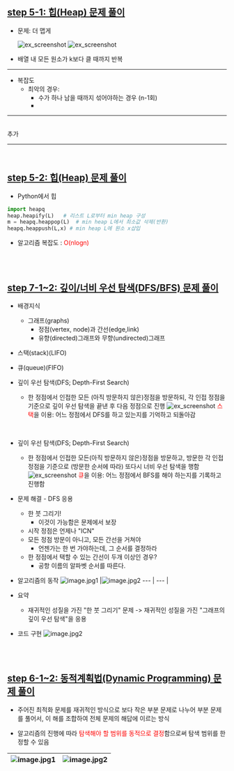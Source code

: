 ## <u>step 5-1: 힙(Heap) 문제 풀이</u>

- 문제: 더 맵게

  ![ex_screenshot](./img/1.png)
  ![ex_screenshot](./img/2.png)

- 배열 내 모든 원소가 k보다 클 때까지 반복

---

- 복잡도
  - 최악의 경우:
    - 수가 하나 남을 때까지 섞어야하는 경우 (n-1회)
    -

---

<br>
추가

<br>

---

<br>

## <u>step 5-2: 힙(Heap) 문제 풀이</u>

- Python에서 힙

```python
import heapq
heap.heapify(L)   # 리스트 L로부터 min heap 구성
m = heapq.heappop(L)  # min heap L에서 최소값 삭제(반환)
heapq.heappush(L,x) # min heap L에 원소 x삽입

```

- 알고리즘 복잡도 : <span style="color:red">O(nlogn)</span>

<br>
<br>

## <u>step 7-1~2: 깊이/너비 우선 탐색(DFS/BFS) 문제 풀이</u>

- 배경지식
  - 그래프(graphs)
    - 정점(vertex, node)과 간선(edge,link)
    - 유향(directed)그래프와 무향(undirected)그래프
- 스택(stack)(LIFO)
- 큐(queue)(FIFO)

- 깊이 우선 탐색(DFS; Depth-First Search)
  - 한 정점에서 인접한 모든 (아직 방문하지 않은)정점을 방문하되, 각 인접
    정점을 기준으로 깊이 우선 탐색을 끝낸 후 다음 정점으로 진행
    ![ex_screenshot](./img/3.png)
    <span style="color:red">스택</span>을 이용: 어느 정점에서 DFS를 하고
    있는지를 기억하고 되돌아감

<br>

- 깊이 우선 탐색(DFS; Depth-First Search)

  - 한 정점에서 인접한 모든(아직 방문하지 않은)정점을 방문하고, 방문한 각
    인접 정점을 기준으로 (방문한 순서에 따라) 또다시 너비 우선 탐색을 행함
    ![ex_screenshot](./img/4.png)
    <span style="color:red">큐</span>을 이용: 어느 정점에서 BFS를 해야 하는지를 기록하고 진행함

- 문제 해결 - DFS 응용
  - 한 붓 그리기!
    - 이것이 가능함은 문제에서 보장
  - 시작 정점은 언제나 "ICN"
  - 모든 정점 방문이 아니고, 모든 간선을 거쳐야
    - 언젠가는 한 번 가야하는데, 그 순서를 결정하라
  - 한 정점에서 택할 수 있는 간선이 두개 이상인 경우?
    - 공항 이름의 알파벳 순서를 따른다.
- 알고리즘의 동작
  ![image.jpg1](./img/5.png) |![image.jpg2](./img/6.png)
  --- | --- |
  <br>

- 요약
  - 재귀적인 성질을 가진 "한 붓 그리기" 문제
    -> 재귀적인 성질을 가진
    "그래프의 깊이 우선 탐색"을 응용
- 코드 구현
  ![image.jpg2](./img/7.png)

<br>
<br>

## <u>step 6-1~2: 동적계획법(Dynamic Programming) 문제 풀이</u>

- 주어진 최적화 문제를 재귀적인 방식으로 보다 작은 부분 문제로 나누어
  부분 문제를 풀어서, 이 해를 조합하여 전체 문제의 해답에 이르는 방식

- 알고리즘의 진행에 따라 <span style="color:red">탐색해야 할 범위를 동적으로 결정</span>함으로써 탐색
  범위를 한정할 수 있음

| ![image.jpg1](./img/8.png) | ![image.jpg2](./img/9.png) |
| -------------------------- | -------------------------- |

<br>
<br>
<br>
<br>
<br>
<br>
<br>
<br>
